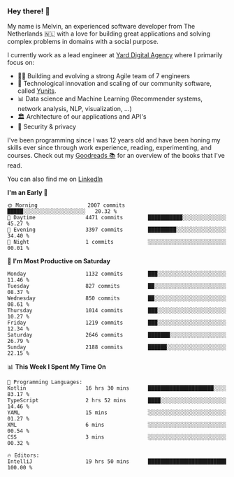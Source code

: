 ### Hey there! 👋

My name is Melvin, an experienced software developer from The Netherlands 🇳🇱 with a love for building great applications and solving complex problems in domains with a social purpose. 

I currently work as a lead engineer at [Yard Digital Agency](https://github.com/yardinternet) where I primarily focus on:

* 👏🏼 Building and evolving a strong Agile team of 7 engineers
* 🚀 Technological innovation and scaling of our community software, called [Yunits](https://www.yunits.com/).
* 📊 Data science and Machine Learning (Recommender systems, network analysis, NLP, visualization, ...)
* 🏛 Architecture of our applications and API's
* 🔐 Security & privacy

I've been programming since I was 12 years old and have been honing my skills ever since through work experience, reading, experimenting, and courses.
Check out my [Goodreads 📚](https://goodreads.com/melvinkoopmans) for an overview of the books that I've read. 

You can also find me on [LinkedIn](https://www.linkedin.com/in/melvinkoopmans)

<!--START_SECTION:waka-->
**I'm an Early 🐤** 

```text
🌞 Morning                2007 commits        █████░░░░░░░░░░░░░░░░░░░░   20.32 % 
🌆 Daytime                4471 commits        ███████████░░░░░░░░░░░░░░   45.27 % 
🌃 Evening                3397 commits        █████████░░░░░░░░░░░░░░░░   34.40 % 
🌙 Night                  1 commits           ░░░░░░░░░░░░░░░░░░░░░░░░░   00.01 % 
```
📅 **I'm Most Productive on Saturday** 

```text
Monday                   1132 commits        ███░░░░░░░░░░░░░░░░░░░░░░   11.46 % 
Tuesday                  827 commits         ██░░░░░░░░░░░░░░░░░░░░░░░   08.37 % 
Wednesday                850 commits         ██░░░░░░░░░░░░░░░░░░░░░░░   08.61 % 
Thursday                 1014 commits        ███░░░░░░░░░░░░░░░░░░░░░░   10.27 % 
Friday                   1219 commits        ███░░░░░░░░░░░░░░░░░░░░░░   12.34 % 
Saturday                 2646 commits        ███████░░░░░░░░░░░░░░░░░░   26.79 % 
Sunday                   2188 commits        ██████░░░░░░░░░░░░░░░░░░░   22.15 % 
```


📊 **This Week I Spent My Time On** 

```text
💬 Programming Languages: 
Kotlin                   16 hrs 30 mins      █████████████████████░░░░   83.17 % 
TypeScript               2 hrs 52 mins       ████░░░░░░░░░░░░░░░░░░░░░   14.46 % 
YAML                     15 mins             ░░░░░░░░░░░░░░░░░░░░░░░░░   01.27 % 
XML                      6 mins              ░░░░░░░░░░░░░░░░░░░░░░░░░   00.54 % 
CSS                      3 mins              ░░░░░░░░░░░░░░░░░░░░░░░░░   00.32 % 

🔥 Editors: 
IntelliJ                 19 hrs 50 mins      █████████████████████████   100.00 % 
```


<!--END_SECTION:waka-->
